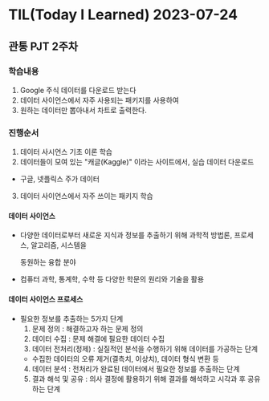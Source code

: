 # TIL(Today I Learned) 2023-07-24

## 관통 PJT 2주차

### 학습내용

1.  Google 주식 데이터를 다운로드 받는다
2.  데이터 사이언스에서 자주 사용되는 패키지를 사용하여
3.  원하는 데이터만 뽑아내서 차트로 출력한다.

### 진행순서

1.  데이터 사시언스 기초 이론 학습
2.  데이터들이 모여 있는 "캐글(Kaggle)" 이라는 사이트에서, 실습 데이터 다운로드
   - 구글, 넷플릭스 주가 데이터
3.  데이터 사이언스에서 자주 쓰이는 패키지 학습

#### 데이터 사이언스

- 다양한 데이터로부터 새로운 지식과 정보를 추출하기 위해 과학적 방법론, 프로세스, 알고리즘, 시스템을

  동원하는 융합 분야

- 컴퓨터 과학, 통계학, 수학 등 다양한 학문의 원리와 기술을 활용

#### 데이터 사이언스 프로세스

- 필요한 정보를 추출하는 5가지 단계
  1.  문제 정의 : 해결하고자 하는 문제 정의
  2.  데이터 수집 : 문제 해결에 필요한 데이터 수집
  3.  데이터 전처리(정제) : 실질적인 분석을 수행하기 위해 데이터를 가공하는 단계
     - 수집한 데이터의 오류 제거(결측치, 이상치), 데이터 형식 변환 등
  4.  데이터 분석 : 전처리가 완료된 데이터에서 필요한 정보를 추출하는 단계
  5.  결과 해석 및 공유 : 의사 결정에 활용하기 위해 결과를 해석하고 시각과 후 공유하는 단계